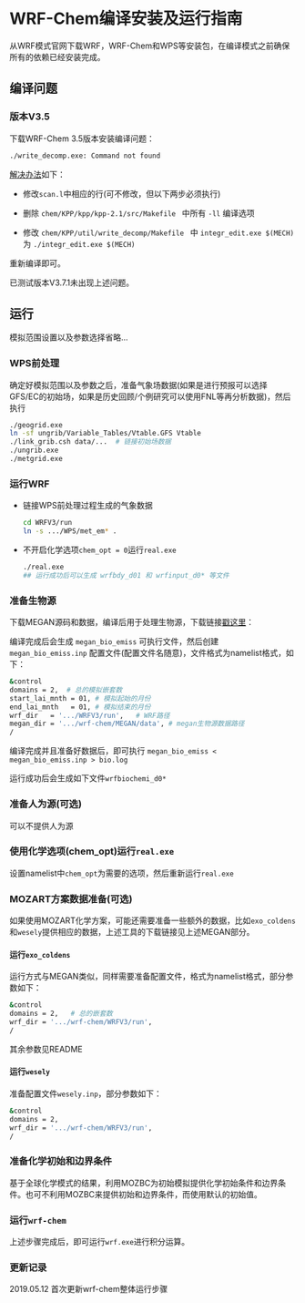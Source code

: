 # WRF-Chem编译安装及运行指南


从WRF模式官网下载WRF，WRF-Chem和WPS等安装包，在编译模式之前确保所有的依赖已经安装完成。

## 编译问题
### 版本V3.5

下载WRF-Chem 3.5版本安装编译问题：

```bash
./write_decomp.exe: Command not found
```

[解决办法](https://ruc.noaa.gov/wrf/wrf-chem/KPP_yacc_flex_problems.pdf)如下：

* 修改`scan.l`中相应的行(可不修改，但以下两步必须执行)

* 删除 `chem/KPP/kpp/kpp-2.1/src/Makefile ` 中所有 `-ll` 编译选项
* 修改 `chem/KPP/util/write_decomp/Makefile ` 中 `integr_edit.exe $(MECH) ` 为 `./integr_edit.exe $(MECH) `

重新编译即可。

已测试版本V3.7.1未出现上述问题。
    
## 运行

模拟范围设置以及参数选择省略...

### WPS前处理

确定好模拟范围以及参数之后，准备气象场数据(如果是进行预报可以选择GFS/EC的初始场，如果是历史回顾/个例研究可以使用FNL等再分析数据)，然后执行

```bash
./geogrid.exe
ln -sf ungrib/Variable_Tables/Vtable.GFS Vtable
./link_grib.csh data/...  # 链接初始场数据
./ungrib.exe
./metgrid.exe
```

### 运行WRF

* 链接WPS前处理过程生成的气象数据

  ```bash
  cd WRFV3/run
  ln -s .../WPS/met_em* .
  ```

* 不开启化学选项`chem_opt = 0`运行`real.exe`

  ```bash
  ./real.exe 
  ## 运行成功后可以生成 wrfbdy_d01 和 wrfinput_d0* 等文件
  ```

### 准备生物源

下载MEGAN源码和数据，编译后用于处理生物源，下载链接[戳这里](https://www.acom.ucar.edu/wrf-chem/download.shtml)：

编译完成后会生成 `megan_bio_emiss` 可执行文件，然后创建 `megan_bio_emiss.inp` 配置文件(配置文件名随意)，文件格式为namelist格式，如下：

```bash
&control
domains = 2,  # 总的模拟嵌套数
start_lai_mnth = 01, # 模拟起始的月份
end_lai_mnth   = 01, # 模拟结束的月份
wrf_dir   = '.../WRFV3/run',   # WRF路径
megan_dir = '.../wrf-chem/MEGAN/data', # megan生物源数据路径
/
```

编译完成并且准备好数据后，即可执行 `megan_bio_emiss < megan_bio_emiss.inp > bio.log`

运行成功后会生成如下文件`wrfbiochemi_d0* `

### 准备人为源(可选)

可以不提供人为源

### 使用化学选项(chem_opt)运行`real.exe`

设置namelist中`chem_opt`为需要的选项，然后重新运行`real.exe`

### MOZART方案数据准备(可选)

如果使用MOZART化学方案，可能还需要准备一些额外的数据，比如`exo_coldens`和`wesely`提供相应的数据，上述工具的下载链接见上述MEGAN部分。

#### 运行`exo_coldens`

运行方式与MEGAN类似，同样需要准备配置文件，格式为namelist格式，部分参数如下：

```bash
&control
domains = 2,   # 总的嵌套数
wrf_dir = '.../wrf-chem/WRFV3/run',
/
```

其余参数见README
    
#### 运行`wesely`

准备配置文件`wesely.inp`，部分参数如下：

```bash
&control
domains = 2,
wrf_dir = '.../wrf-chem/WRFV3/run',
/
```
    
### 准备化学初始和边界条件

基于全球化学模式的结果，利用MOZBC为初始模拟提供化学初始条件和边界条件。也可不利用MOZBC来提供初始和边界条件，而使用默认的初始值。

### 运行`wrf-chem`

上述步骤完成后，即可运行`wrf.exe`进行积分运算。

### 更新记录

2019.05.12  首次更新wrf-chem整体运行步骤


